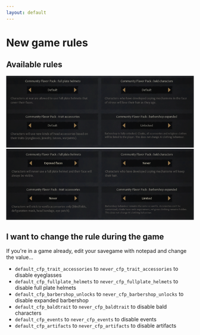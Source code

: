 ```yaml
---
layout: default
---
```


# New game rules

## Available rules
![](/assets/images/rules_on.png)
![](/assets/images/rules_off.png)

## I want to change the rule during the game
If you're in a game already, edit your savegame with notepad and change the value...
* `default_cfp_trait_accessories` to `never_cfp_trait_accessories` to disable eyeglasses
* `default_cfp_fullplate_helmets` to `never_cfp_fullplate_helmets` to disable full plate helmets
* `default_cfp_barbershop_unlocks` to `never_cfp_barbershop_unlocks` to disable expanded barbershop
* `default_cfp_baldtrait` to `never_cfp_baldtrait` to disable bald characters
* `default_cfp_events` to `never_cfp_events` to disable events
* `default_cfp_artifacts` to `never_cfp_artifacts` to disable artifacts

